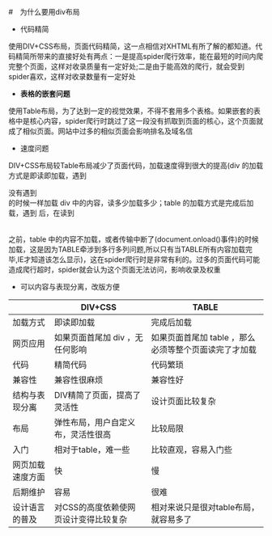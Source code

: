 #　为什么要用div布局

* 代码精简

使用DIV+CSS布局，页面代码精简，这一点相信对XHTML有所了解的都知道。代码精简所带来的直接好处有两点：一是提高spider爬行效率，能在最短的时间内爬完整个页面，这样对收录质量有一定好处;二是由于能高效的爬行，就会受到spider喜欢，这样对收录数量有一定好处

* **表格的嵌套问题**

使用Table布局，为了达到一定的视觉效果，不得不套用多个表格。如果嵌套的表格中是核心内容，spider爬行时跳过了这一段没有抓取到页面的核心，这个页面就成了相似页面。网站中过多的相似页面会影响排名及域名信

* 速度问题

DIV+CSS布局较Table布局减少了页面代码，加载速度得到很大的提高(div 的加载方式是即读即加载，遇到 <div> 没有遇到 </div> 的时候一样加载 div 中的内容，读多少加载多少；table 的加载方式是完成后加载，遇到 <table> 后，在读到 </table> 之前，table 中的内容不加载，或者传输中断了(document.onload()事件)的时候加载，这是因为TABLE牵涉到多行多列问题,所以只有当TABLE所有内容加载完毕,IE才知道该怎么显示)，这在spider爬行时是非常有利的。过多的页面代码可能造成爬行超时，spider就会认为这个页面无法访问，影响收录及权重

* 可以内容与表现分离，改版方便



|                  | DIV+CSS                               | TABLE                                                 |
| ---------------- | ------------------------------------- | ----------------------------------------------------- |
| 加载方式         | 即读即加载                            | 完成后加载                                            |
| 网页应用         | 如果页面首尾加 div ，无任何影响       | 如果页面首尾加 table ，那么必须等整个页面读完了才加载 |
| 代码             | 精简代码                              | 代码繁琐                                              |
| 兼容性           | 兼容性很麻烦                          | 兼容性好                                              |
| 结构与表现分离   | DIV精简了页面，提高了灵活性           | 设计页面比较复杂                                      |
| 布局             | 弹性布局，用户自定义布，灵活性很高    | 比较局限                                              |
| 入门             | 相对于table，难一些                   | 比较直观，容易入门些                                  |
| 网页加载速度方面 | 快                                    | 慢                                                    |
| 后期维护         | 容易                                  | 很难                                                  |
| 设计语言的普及   | 对CSS的高度依赖使网页设计变得比较复杂 | 相对来说只是很对table布局，就容易多了                 |







